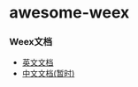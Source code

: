 # awesome-weex
### Weex文档
* [英文文档](http://alibaba.github.io/weex/doc/tutorial.html?spm=a219a.7629140.0.0.h5LJye)
* [中文文档(暂时)](https://github.com/weexteam/article/issues)
